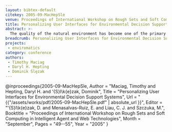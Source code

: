 ```yaml
---
layout: bibtex-default
citekey: 2005-09-MacHepSle
venue: Proceedings of International Workshop on Rough Sets and Soft Computing in Intelligent Agent and Web Technologies
title: Personalizing User Interfaces for Environmental Decision Support Systems (2005)
abstract: >-
  The quality of the natural environment has become one of the primary concerns in present society. In Canada, we have been asked to take on the ``One Tonne Challenge'' to reduce personal household emissions by 1 tonne. However, very little has been done to illuminate the various connections between our household purchases and the effect they can have on the quality of our health and environment. Several decision support systems are available to assist consumers compare alternatives. However, these systems do little to enhance the consumer's experience. Correct clustering of consumers in terms of their product attribute preferences would enable the construction of personalized user interfaces thus increase consumer satisfaction when interacting with the system and increase the chance of inspiring greener purchasing habits. This paper analyzes a clustering technique that uses methods from multivariate statistics, rough set theory, and machine learning to cluster users in a web-based environmental decision support system and test the success of the clustering. Results from our analysis are discussed.
breadcrumb: Personalizing User Interfaces for Environmental Decision Support Systems (2005)
projects:
 - enviromatics
category: conference
authors:
 - Timothy Maciag 
 - Daryl H. Hepting 
 - Dominik Ślęzak 
---
```

@inproceedings{2005-09-MacHepSle,
	Author =  "Maciag, Timothy and Hepting, Daryl H. and \'{S}l\k{e}zak, Dominik",
	Title =  "Personalizing User Interfaces for Environmental Decision Support Systems",
	Url = \"{{"/assets/works/pdf/2005-09-MacHepSle.pdf" | absolute_url }}\",
	Editor =  "\'{S}l\k{e}zak, D. and Menasalvas-Ruiz, E. and Liau, C. J. and Szczuka, M.",
	Booktitle =  "Proceedings of International Workshop on Rough Sets and Soft Computing in Intelligent Agent and Web Technologies",
	Month =  "September",
	Pages =  "49--55",
	Year =  "2005"
}
